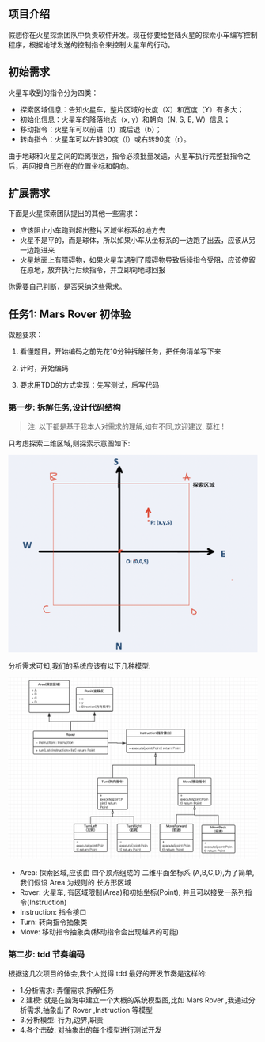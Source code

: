 ## 

## 项目介绍
   假想你在火星探索团队中负责软件开发。现在你要给登陆火星的探索小车编写控制程序，根据地球发送的控制指令来控制火星车的行动。
   
## 初始需求
   
   火星车收到的指令分为四类：
   
   * 探索区域信息：告知火星车，整片区域的长度（X）和宽度（Y）有多大；
   * 初始化信息：火星车的降落地点（x, y）和朝向（N, S, E, W）信息；
   * 移动指令：火星车可以前进（f）或后退（b）；
   * 转向指令：火星车可以左转90度（l）或右转90度（r）。
   
   由于地球和火星之间的距离很远，指令必须批量发送，火星车执行完整批指令之后，再回报自己所在的位置坐标和朝向。
   

## 扩展需求
   下面是火星探索团队提出的其他一些需求：
   
   * 应该阻止小车跑到超出整片区域坐标系的地方去
   * 火星不是平的，而是球体，所以如果小车从坐标系的一边跑了出去，应该从另一边跑进来
   * 火星地面上有障碍物，如果火星车遇到了障碍物导致后续指令受阻，应该停留在原地，放弃执行后续指令，并立即向地球回报
   
   你需要自己判断，是否采纳这些需求。
   
## 任务1: Mars Rover 初体验

做题要求：

  1. 看懂题目，开始编码之前先花10分钟拆解任务，把任务清单写下来

  2. 计时，开始编码

  3. 要求用TDD的方式实现：先写测试，后写代码
  
  
### 第一步: 拆解任务,设计代码结构

> 注: 以下都是基于我本人对需求的理解,如有不同,欢迎建议, 莫杠 !

只考虑探索二维区域,则探索示意图如下:

![](imgs/mars2.png)

分析需求可知,我们的系统应该有以下几种模型: 

![](imgs/mars1.png)
* Area: 探索区域,应该由 四个顶点组成的 二维平面坐标系 (A,B,C,D),为了简单,我们假设 Area 为规则的 长方形区域
* Rover: 火星车, 有区域限制(Area)和初始坐标(Point), 并且可以接受一系列指令(Instruction)
* Instruction: 指令接口
* Turn: 转向指令抽象类
* Move: 移动指令抽象类(移动指令会出现越界的可能)

### 第二步: tdd 节奏编码

根据这几次项目的体会,我个人觉得 tdd 最好的开发节奏是这样的:

* 1.分析需求: 弄懂需求,拆解任务
* 2.建模: 就是在脑海中建立一个大概的系统模型图,比如 Mars Rover ,我通过分析需求,抽象出了 Rover ,Instruction 等模型
* 3.分析模型: 行为,边界,职责
* 4.各个击破: 对抽象出的每个模型进行测试开发



